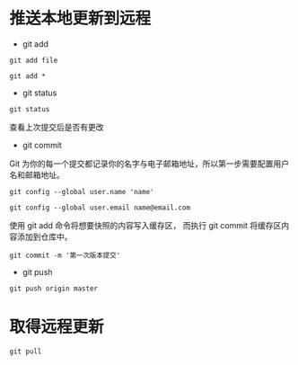 推送本地更新到远程
====

+ git add

`git add file`

`git add *`

+ git status

`git status `

查看上次提交后是否有更改

+ git commit

Git 为你的每一个提交都记录你的名字与电子邮箱地址，所以第一步需要配置用户名和邮箱地址。

`git config --global user.name 'name'`

`git config --global user.email name@email.com`

使用 git add 命令将想要快照的内容写入缓存区， 而执行 git commit 将缓存区内容添加到仓库中。

`git commit -m '第一次版本提交'`

+ git push

`git push origin master`

取得远程更新
====
`git pull`
